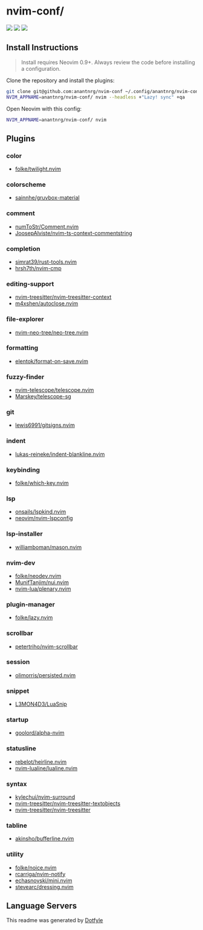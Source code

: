 # nvim-conf/

<a href="https://dotfyle.com/anantnrg/nvim-conf"><img src="https://dotfyle.com/anantnrg/nvim-conf/badges/plugins?style=flat" /></a>
<a href="https://dotfyle.com/anantnrg/nvim-conf"><img src="https://dotfyle.com/anantnrg/nvim-conf/badges/leaderkey?style=flat" /></a>
<a href="https://dotfyle.com/anantnrg/nvim-conf"><img src="https://dotfyle.com/anantnrg/nvim-conf/badges/plugin-manager?style=flat" /></a>


## Install Instructions

 > Install requires Neovim 0.9+. Always review the code before installing a configuration.

Clone the repository and install the plugins:

```sh
git clone git@github.com:anantnrg/nvim-conf ~/.config/anantnrg/nvim-conf
NVIM_APPNAME=anantnrg/nvim-conf/ nvim --headless +"Lazy! sync" +qa
```

Open Neovim with this config:

```sh
NVIM_APPNAME=anantnrg/nvim-conf/ nvim
```

## Plugins

### color

+ [folke/twilight.nvim](https://dotfyle.com/plugins/folke/twilight.nvim)
### colorscheme

+ [sainnhe/gruvbox-material](https://dotfyle.com/plugins/sainnhe/gruvbox-material)
### comment

+ [numToStr/Comment.nvim](https://dotfyle.com/plugins/numToStr/Comment.nvim)
+ [JoosepAlviste/nvim-ts-context-commentstring](https://dotfyle.com/plugins/JoosepAlviste/nvim-ts-context-commentstring)
### completion

+ [simrat39/rust-tools.nvim](https://dotfyle.com/plugins/simrat39/rust-tools.nvim)
+ [hrsh7th/nvim-cmp](https://dotfyle.com/plugins/hrsh7th/nvim-cmp)
### editing-support

+ [nvim-treesitter/nvim-treesitter-context](https://dotfyle.com/plugins/nvim-treesitter/nvim-treesitter-context)
+ [m4xshen/autoclose.nvim](https://dotfyle.com/plugins/m4xshen/autoclose.nvim)
### file-explorer

+ [nvim-neo-tree/neo-tree.nvim](https://dotfyle.com/plugins/nvim-neo-tree/neo-tree.nvim)
### formatting

+ [elentok/format-on-save.nvim](https://dotfyle.com/plugins/elentok/format-on-save.nvim)
### fuzzy-finder

+ [nvim-telescope/telescope.nvim](https://dotfyle.com/plugins/nvim-telescope/telescope.nvim)
+ [Marskey/telescope-sg](https://dotfyle.com/plugins/Marskey/telescope-sg)
### git

+ [lewis6991/gitsigns.nvim](https://dotfyle.com/plugins/lewis6991/gitsigns.nvim)
### indent

+ [lukas-reineke/indent-blankline.nvim](https://dotfyle.com/plugins/lukas-reineke/indent-blankline.nvim)
### keybinding

+ [folke/which-key.nvim](https://dotfyle.com/plugins/folke/which-key.nvim)
### lsp

+ [onsails/lspkind.nvim](https://dotfyle.com/plugins/onsails/lspkind.nvim)
+ [neovim/nvim-lspconfig](https://dotfyle.com/plugins/neovim/nvim-lspconfig)
### lsp-installer

+ [williamboman/mason.nvim](https://dotfyle.com/plugins/williamboman/mason.nvim)
### nvim-dev

+ [folke/neodev.nvim](https://dotfyle.com/plugins/folke/neodev.nvim)
+ [MunifTanjim/nui.nvim](https://dotfyle.com/plugins/MunifTanjim/nui.nvim)
+ [nvim-lua/plenary.nvim](https://dotfyle.com/plugins/nvim-lua/plenary.nvim)
### plugin-manager

+ [folke/lazy.nvim](https://dotfyle.com/plugins/folke/lazy.nvim)
### scrollbar

+ [petertriho/nvim-scrollbar](https://dotfyle.com/plugins/petertriho/nvim-scrollbar)
### session

+ [olimorris/persisted.nvim](https://dotfyle.com/plugins/olimorris/persisted.nvim)
### snippet

+ [L3MON4D3/LuaSnip](https://dotfyle.com/plugins/L3MON4D3/LuaSnip)
### startup

+ [goolord/alpha-nvim](https://dotfyle.com/plugins/goolord/alpha-nvim)
### statusline

+ [rebelot/heirline.nvim](https://dotfyle.com/plugins/rebelot/heirline.nvim)
+ [nvim-lualine/lualine.nvim](https://dotfyle.com/plugins/nvim-lualine/lualine.nvim)
### syntax

+ [kylechui/nvim-surround](https://dotfyle.com/plugins/kylechui/nvim-surround)
+ [nvim-treesitter/nvim-treesitter-textobjects](https://dotfyle.com/plugins/nvim-treesitter/nvim-treesitter-textobjects)
+ [nvim-treesitter/nvim-treesitter](https://dotfyle.com/plugins/nvim-treesitter/nvim-treesitter)
### tabline

+ [akinsho/bufferline.nvim](https://dotfyle.com/plugins/akinsho/bufferline.nvim)
### utility

+ [folke/noice.nvim](https://dotfyle.com/plugins/folke/noice.nvim)
+ [rcarriga/nvim-notify](https://dotfyle.com/plugins/rcarriga/nvim-notify)
+ [echasnovski/mini.nvim](https://dotfyle.com/plugins/echasnovski/mini.nvim)
+ [stevearc/dressing.nvim](https://dotfyle.com/plugins/stevearc/dressing.nvim)
## Language Servers



 This readme was generated by [Dotfyle](https://dotfyle.com)
